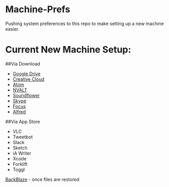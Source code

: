 # Machine-Prefs
Pushing system preferences to this repo to make setting up a new machine easier. 

# Current New Machine Setup: 
##Via Download
* [Google Drive](https://www.google.com/drive/download/)
* [Creative Cloud](https://www.adobe.com/creativecloud/desktop-app.html)
* [Atom](https://atom.io/)
* [NVALT](http://brettterpstra.com/projects/nvalt/#dl)
* [Soundflower](https://rogueamoeba.com/freebies/soundflower/)
* [Skype](https://www.skype.com/en/download)
* [Focus](https://heyfocus.com/)
* [Alfred](https://www.alfredapp.com/)

##Via App Store
* VLC
* Tweetbot
* Slack
* Sketch
* iA Writer
* Xcode
* Forklift
* Toggl

[BackBlaze](https://www.backblaze.com/) - once files are restored
